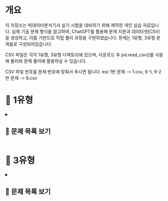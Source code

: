 # 개요
이 저장소는 빅데이터분석기사 실기 시험을 대비하기 위해 제작한 개인 실습 자료입니다.
실제 기출 문제 형식을 참고하여, ChatGPT를 활용해 문제 지문과 데이터셋(CSV)을 생성하고, 이를 기반으로 직접 풀이 과정을 구현하였습니다.
문제는 1유형, 3유형 문제들로 구성되어있습니다.

CSV 파일은 각각 1유형, 3유형 디렉토리에 있으며, 다운로드 후 pd.read_csv()를 사용해 불러와 문제 풀이에 활용하실 수 있습니다.

CSV 파일 번호를 문제 번호에 맞춰서 푸시면 됩니다. ex) 1번 문제 -> 1.csv, 6-1, 6-2번 문제 -> 6.csv


# 📝 1유형

<details>
<summary><h2>📌 문제 목록 보기</h2></summary>

<h3 style="font-weight:normal;">1.</h3>
<h3 style="font-weight:normal;">
각 연도별로 사망률이 가장 높은 질병명을 구하고, 해당 질병들의 사망자수 평균을 소수점 첫번째 자리에서 반올림하여 구하시오. (사망률 = 사망자수 / 환자수)
</h3>

<details>
<summary>코드</summary>

df['사망률'] = df['사망자수'] / df['환자수']<br>
target = df.groupby('연도')['사망률'].idxmax().values<br>
answer = round(df[df.index.isin(target)]['사망자수'].mean())<br>
answer
<br><br>

>779
</details>


<br><br><br><br>

<h3 style="font-weight:normal;">2.</h3>
<h3 style="font-weight:normal;">
도시 거주자 중 60세 이상 남성의 평균 의료비를 소수점 둘째자리까지 반올림하여 구하시오.
</h3>

<details>
<summary>코드</summary>
target = df[(df['거주지'] == '도시') & (df['성별'] == '남성') & (df['연령'] >= 60)]<br>
answer = target['의료비'].mean()<br>
answer

<br><br>
>560229.24
</details>


<br><br><br><br>

<h3 style="font-weight:normal;">3.</h3>
<h3 style="font-weight:normal;">
각 연도별로 매출 상위 2개 제품의 매출 합계를 구하시오.
</h3>

<details>
<summary>코드</summary>
target = df.sort_values(by=['연도', '매출'], ascending=[False, False]).groupby('연도').head(2)['매출'].sum()<br>
target

<br><br>
>44076
</details>


<br><br><br><br>

<h3 style="font-weight:normal;">4.</h3>
<h3 style="font-weight:normal;">
누적 재고량이 처음으로 5000을 초과한 월을 구하시오.
</h3>

<details>
<summary>코드</summary>
df['월'] = pd.to_datetime(df['월'])<br>
df['month'] = df['월'].dt.month<br>
target = df[df['누적재고'] > 5000]['month'].iloc[0]<br>
target
	
<br><br>
>9
</details>


<br><br><br><br>

<h3 style="font-weight:normal;">5.</h3>
<h3 style="font-weight:normal;">
부서별로 연도별 급여 인상률의 평균을 계산한 후, 인상률의 편차(표준편차)가 가장 작은 부서를 구하시오.  (즉, 가장 일관되게 인상률이 높은 부서를 찾는 문제)</h3>

<h4 style="font-weight:normal;">
- 인상률 = (이번 해 연봉 - 전년도 연봉) / 전년도 연봉
<br>
- 첫 해(2018년)는 인상률 계산에서 제외
</h4>

<details>
<summary>코드</summary>
<span style="color:gray;"># 전년도 연봉 추가 (부서별 shift)</span><br>
df['전년도연봉'] = df.groupby('부서')['연봉'].shift(1)<br><br>

<span style="color:gray;"># 인상률 계산</span><br>
df['인상률'] = (df['연봉'] - df['전년도연봉']) / df['전년도연봉']<br><br>

<span style="color:gray;"># 각 부서별 인상률의 표준편차 계산</span><br>
std_by_dept = df.groupby('부서')['인상률'].std()<br><br>

<span style="color:gray;"># 인상률의 표준편차가 가장 작은 부서</span><br>
answer = std_by_dept.idxmin()<br>
print("가장 일정한 인상률을 가진 부서:", answer)

<br><br>
>가장 일정한 인상률을 가진 부서: 인사부
</details>


<br><br><br><br>

<h3 style="font-weight:normal;">6-1.</h3>
<h3 style="font-weight:normal;">
도시 거주자 중 60세 이상 여성의 방문횟수 평균을 소수 둘째 자리까지 반올림하여 나타내시오.
</h3>

<details>
<summary>코드</summary>
answer = round(df[(df['거주지'] == '도시') & (df['연령'] >= 60) & (df['성별'] == '여성')]['방문횟수'].mean(), 2)<br>
answer
	
<br><br>
>2.38
</details>


<br><br><br><br>

<h3 style="font-weight:normal;">6-2.</h3>
<h3 style="font-weight:normal;">
각 연도별 질병 사망률을 계산하고, 그중 사망률이 가장 높은 질병 이름을 연도, 질병, 사망률 형태로 출력하시오.  (사망률 = 사망자 수 / 전체 환자 수)
</h3>

<details>
<summary>코드</summary>
<span style="color:gray;"># 연도-질병별 전체 환자수와 사망자 수 계산</span><br>
df_rate = df.groupby(['연도', '질병']).agg(<br>
&nbsp;&nbsp;사망자수=('사망여부', 'sum'),<br>
&nbsp;&nbsp;인원수=('사망여부', 'count')<br>
).reset_index()<br><br>

<span style="color:gray;"># 사망률 계산</span><br>
df_rate['사망률'] = df_rate['사망자수'] / df_rate['인원수']<br><br>

<span style="color:gray;"># 연도별 최고 사망률 질병 추출</span><br>
answer = df_rate.sort_values(['연도', '사망률'], ascending=[True, False]) \ <br>
&nbsp;&nbsp;.groupby('연도').head(1)[['연도', '질병', '사망률']].reset_index(drop=True)<br>
display(answer)

<br><br>
| 연도 |  질병   |  사망률   |
|:----:|:------:|:---------:|
| 2018 | 고혈압 | 0.142857  |
| 2019 | 심장병 | 0.142857  |
| 2020 |   암   | 0.111111  |
| 2021 | 심장병 | 0.133333  |
| 2022 |   암   | 0.111111  |
| 2023 |   암   | 0.166667  |
</details>


<br><br><br><br>

<h3 style="font-weight:normal;">7.</h3>
<h3 style="font-weight:normal;">
각 연도별로, 반품률이 가장 높은 상품명을 구하시오.  (반품률 = 반품된 건수 / 전체 리뷰 건수)
</h3>

<details>
<summary>코드</summary>
df_rate = df.groupby(['연도', '상품']).agg(반품된건수=('반품여부', 'sum'), 리뷰건수=('반품여부', 'size')).reset_index()<br>
df_rate['반품률'] = df_rate['반품된건수'] / df_rate['리뷰건수']<br>
answer = df_rate.sort_values(by=['연도', '반품률'], ascending=False).groupby('연도').head(1)[['연도', '상품']].reset_index(drop=True)<br>
answer
	
<br><br>
| 연도 |   상품   |
|:----:|:-------:|
| 2023 | 스마트폰 |
| 2022 | 스마트폰 |
| 2021 | 냉장고   |
| 2020 | 노트북   |
</details>


<br><br><br><br>

<h3 style="font-weight:normal;">8.</h3>
<h3 style="font-weight:normal;">
각 과목별로, 최근 4년간(2020~2023) 평균 성적이 가장 높은 학교 이름을 과목, 학교 형태로 출력하시오.
</h3>

<details>
<summary>코드</summary>
df_melt = pd.melt(df, id_vars=['학교', '연도'], value_vars=['국어', '영어', '수학', '과학'], var_name='과목', value_name='점수')<br>
df_melt = df_melt.groupby(['학교', '과목']).agg(과목평균=('점수', 'mean')).reset_index()<br>
answer = df_melt.sort_values(by=['과목', '과목평균'], ascending=False).groupby('과목').head(1)[['과목', '학교']].reset_index(drop=True)<br>
answer
	
<br><br>
|  과목  |  학교  |
|:------:|:------:|
|  영어  | 서울고 |
|  수학  | 부산고 |
|  국어  | 광주고 |
|  과학  | 광주고 |
</details>


<br><br><br><br>

<h3 style="font-weight:normal;">9.</h3>
<h3 style="font-weight:normal;">
각 연도별로 **가장 많이 소비된 에너지원(전기/가스/수도)**을 구하고, 그 에너지원별로 해당 연도에서 발생한 총 요금의 합계를 구하시오.
- 이 때, "사용량" 데이터 기준으로 가장 많이 소비된 에너지원 선정
- 선정된 에너지원에 대해 → 해당 연도 "요금" 총합 구함
- 연도별로 결과는 1개씩 출력 (예시: 연도 / 에너지원 / 총 요금)
</h3>

<details>
<summary>코드</summary>
melt = pd.melt(df, id_vars=['연도', '지역', '구분'], value_vars=['가스(m³)', '수도(m³)', '전기(kWh)'], var_name='에너지원', value_name='총')<br><br>

melt1 = melt[melt['구분'] == '사용량']<br>
melt2 = melt[melt['구분'] == '요금']<br><br>

merge = pd.merge(melt1, melt2, on=['연도', '지역', '에너지원'], suffixes=['사용량', '요금'])<br><br>

grouped = merge.groupby(['연도', '에너지원'])[['총사용량', '총요금']].sum().reset_index()<br>
target = grouped.groupby('연도')['총사용량'].idxmax()<br>
answer = grouped.loc[target, ['연도', '에너지원', '총요금']]<br>
answer

<br><br>
| 연도 |  에너지원  | 총요금 |
|:----:|:----------:|:------:|
| 2020 | 전기(kWh)  |  3800  |
| 2021 | 전기(kWh)  |  3500  |
| 2022 | 전기(kWh)  |  3850  |
| 2023 | 전기(kWh)  |  4000  |
</details>


<br><br><br><br>


<h3 style="font-weight:normal;">10.</h3>
<h3 style="font-weight:normal;">
각 고객ID별로 다음 규칙을 적용하여 월별 총 구매금액을 계산하고, 그 중 2023년 총 구매금액이 상위 10%에 해당하는 고객들과 고객 수를 출력하시오.
(이 때, 구매금액이 결측인 경우에는 같은 고객, 같은 카테고리의 연도별 평균 구매금액으로 채울 것 (단, 평균값도 결측이면 전체 카테고리 평균 구매금액으로 채움))
</h3>

<details>
<summary>코드</summary>
<span style="color:gray;"># 구매금액이 결측치인 행 대치</span><br>
df['구매금액'] = df['구매금액'].fillna(df.groupby(['연도', '고객ID', '카테고리'])['구매금액'].transform('mean'))<br><br>

<span style="color:gray;"># 평균 구매금액 값도 결측치인 행 대치</span><br>
df['구매금액'] = df['구매금액'].fillna(df['구매금액'].mean())<br><br>

<span style="color:gray;"># 월별 총 구매금액 먼저 구하기</span><br>
monthly_sum = df.groupby(['고객ID', '연도', '월'])['구매금액'].sum().reset_index()<br><br>

<span style="color:gray;"># 다시 연도별 총 구매금액 계산</span><br>
grouped = monthly_sum.groupby(['고객ID', '연도'])['구매금액'].sum().reset_index()<br><br>

target = grouped[grouped['연도'] == 2023]['구매금액'].quantile(0.9)<br>
answer = grouped[(grouped['연도'] == 2023) & (grouped['구매금액'] >= target)]['고객ID'].values.tolist()<br><br>

print("조건에 맞는 고객들:")<br>
for i in range(len(answer)):<br>
&nbsp;&nbsp;print(answer[i])<br><br>

print("\n조건에 맞는 고객 수:", len(answer))

<br><br>
>조건에 맞는 고객들:<br>
>CUST025<br>
>CUST028<br>
>CUST033<br>
>CUST061<br>
>CUST062<br>
>CUST065<br>
>CUST071<br>
>CUST077<br>
>CUST088<br>
>CUST095<br><br>
>
>조건에 맞는 고객 수: 10
</details>


<br><br><br><br>

<h3 style="font-weight:normal;">11-1.</h3>
<h3 style="font-weight:normal;">
연령대(20대, 30대, 40대, 50대, ...)를 구분하는 연령대 컬럼을 만들고, 각 연령대별로 콜레스테롤 평균을 계산하시오. 
(단, 콜레스테롤 결측치는 같은 지역 내 연령대 평균으로 채울 것. (평균값도 결측이면 전체 평균으로 채움))
최종 출력은 연령대, 평균 콜레스테롤 형태로 출력하시오.
</h3>

<details>
<summary>코드</summary>
df['연령대'] = (df['연령'] // 10 * 10).astype(str) + '대'<br><br>

<span style="color:gray;"># 지역, 연령대 기준으로 콜레스테롤 각 결측치 대치</span><br>
df['콜레스테롤'] = df['콜레스테롤'].fillna(df.groupby(['연령대', '지역'])['콜레스테롤'].transform('mean'))<br><br>

<span style="color:gray;"># 아직도 결측치인 값은 전체 평균으로 대치</span><br>
df['콜레스테롤'] = df['콜레스테롤'].fillna(df['콜레스테롤'].mean())<br><br>

answer = df.groupby('연령대')['콜레스테롤'].mean().reset_index()<br>
answer

<br><br>
| 연령대 |  콜레스테롤  |
|:------:|:------------:|
|  20대  | 196.598853   |
|  30대  | 200.362484   |
|  40대  | 196.960751   |
|  50대  | 196.091550   |
|  60대  | 197.436339   |
|  70대  | 202.869849   |
</details>


<br><br><br><br>

<h3 style="font-weight:normal;">11-2.</h3>
<h3 style="font-weight:normal;">
혈압, 혈당, 콜레스테롤 컬럼에 대해 **표준화(z-score standardization)**를 적용하여 새로운 컬럼을 추가하시오. (이 때, 혈당은 혈당 전체 평균으로 대치)
표준화된 컬럼명은 혈압_zscore, 혈당_zscore, 콜레스테롤_zscore로 하시오. 이후 전체 데이터에서 혈압_zscore > 1.5를 만족하는 데이터의 수를 출력하시오.
</h3>

<details>
<summary>코드</summary>
from scipy.stats import zscore<br><br>

df['혈당'] = df['혈당'].fillna(df['혈당'].mean())<br>
target_col = ['혈압', '혈당', '콜레스테롤']<br>
change_col_name = ['혈압_zscore', '혈당_zscore', '콜레스테롤_zscore']<br><br>

for new_col, col in zip(change_col_name, target_col):<br>
&nbsp;&nbsp;df[new_col] = zscore(df[col])<br><br>

answer = len(df[df['혈압_zscore'] > 1.5])<br>
answer

<br><br>
>68
</details>


<br><br><br><br>

<h3 style="font-weight:normal;">12-1.</h3>
<h3 style="font-weight:normal;">
각 카테고리별, 성별로 평균 주문금액을 계산하시오. (단, 주문금액 결측치는 같은 카테고리, 성별 그룹 평균으로 채운 후 계산하고, 평균값도 결측이면 전체 평균으로 채움)
최종 출력은 카테고리, 성별, 평균 주문금액 형태로 출력하시오.
</h3>

<details>
<summary>코드</summary>
df['주문금액'] = df['주문금액'].fillna(df.groupby(['카테고리', '성별'])['주문금액'].transform('mean'))<br>
df['주문금액'] = df['주문금액'].fillna(df['주문금액'].mean())<br><br>

answer = df.groupby(['카테고리', '성별'])['주문금액'].mean().reset_index()<br>
display(answer)

<br><br>
| 카테고리   | 성별 |   주문금액    |
|:----------:|:---:|:-------------:|
| Books      |  F  |  98127.343750 |
| Books      |  M  | 102518.404762 |
| Clothing   |  F  | 101762.051429 |
| Clothing   |  M  |  94524.674419 |
| Electronics|  F  | 104034.844156 |
| Electronics|  M  |  94069.086957 |
| Home       |  F  | 109268.200000 |
| Home       |  M  | 104047.201439 |
| Toys       |  F  | 105476.724138 |
| Toys       |  M  |  98706.119403 |
</details>


<br><br><br><br>

<h3 style="font-weight:normal;">12-2.</h3>
<h3 style="font-weight:normal;">
구매수량에 대해 최소-최대 정규화(min-max scaling) 를 적용하여 구매수량_scaled 컬럼을 추가하시오.
이후 구매수량_scaled >= 0.9 를 만족하는 데이터의 개수를 출력하시오.
</h3>

<details>
<summary>코드</summary>
from sklearn.preprocessing import MinMaxScaler<br><br>

minmax = MinMaxScaler()<br><br>

df['구매수량_scaled'] = minmax.fit_transform(df[['구매수량']])<br>
print(len(df[df['구매수량_scaled'] >= 0.9]))

<br><br>
>2
</details>


<br><br><br><br>

<h3 style="font-weight:normal;">13-1.</h3>
<h3 style="font-weight:normal;">
각 고객ID별로 불만제기 경험 여부(불만제기 여부가 한 번이라도 1인 경우 "Y", 그렇지 않으면 "N")를 나타내는 파생 컬럼을 생성하시오.
이후 2023년에 불만제기 경험이 "Y"인 고객 수를 출력하시오.
</h3>

<details>
<summary>코드</summary>
target = df[df['불만제기여부'] == 1].groupby("고객ID")['고객ID'].unique().index.tolist()<br>
df['불만제기경험여부'] = df['고객ID'].apply(lambda x: 'Y' if x in target else 'N')<br><br>

answer = df[(df['연도'] == 2023) & (df['불만제기경험여부'] == 'Y')]['고객ID'].nunique()<br>
answer

<br><br>
>71
</details>


<br><br><br><br>

<h3 style="font-weight:normal;">13-2.</h3>
<h3 style="font-weight:normal;">
연령대(10대, 20대, 30대, 40대, 50대, 60대 이상) 컬럼을 생성하고, 각 연령대별 주문수량 평균과 주문금액 평균을 구하시오.
최종 출력은 연령대, 평균 주문수량, 평균 주문금액 형태로 출력하시오.
</h3>

<details>
<summary>코드</summary>
df['연령대'] = df['나이'].apply(lambda x: str(60) + '대 이상' if x >= 60 else str(x // 10 * 10) + '대')<br>
answer = df.groupby('연령대')[['주문수량', '주문금액']].mean().reset_index()<br>
display(answer)
	
<br><br>
| 연령대     | 주문수량  |   주문금액    |
|:---------:|:--------:|:-------------:|
| 10대      | 1.985714 | 18390.685714  |
| 20대      | 2.022923 | 20046.002865  |
| 30대      | 2.086835 | 19513.540616  |
| 40대      | 2.126582 | 20165.712025  |
| 50대      | 1.953079 | 19724.384164  |
| 60대 이상 | 1.920981 | 20225.686649  |
</details>


<br><br><br><br>


<h3 style="font-weight:normal;">14-1.</h3>
<h3 style="font-weight:normal;">
업무만족도가 결측인 직원은 부서별 평균 업무만족도로 채운다. (단, 부서별 평균도 결측이면 전체 평균으로 채운다)
이후, 근속연수가 결측인 직원은 제거한다.
그 다음, 업무만족도의 사분위수 기준 Q1 이하인 직원 중 성과등급이 A인 직원 수를 구하시오.
</h3>

<details>
<summary>코드</summary>
df['업무만족도'] = df['업무만족도'].fillna(df.groupby('부서')['업무만족도'].transform('mean'))<br>
df['업무만족도'] = df['업무만족도'].fillna(df['업무만족도'].mean())<br>
df1 = df[df['근속연수'].notna()].copy()<br><br>

answer1 = len(df1[(df1['업무만족도'] <= df1['업무만족도'].quantile(0.25)) & (df1['성과등급'] == 'A')])<br>
print(answer1)

<br><br>
>72
</details>


<br><br><br><br>

<h3 style="font-weight:normal;">14-2.</h3>
<h3 style="font-weight:normal;">
근속연수가 10년 이상이고 교육참여횟수가 전체 평균 이상인 직원들을 필터링한 후, 해당 직원들의 부서별 평균 연봉을 구하시오.
이때 연봉 평균이 세 번째로 높은 부서의 평균 연봉을 정수로 출력하시오.
</h3>

<details>
<summary>코드</summary>
df2 = df[(df['근속연수'] >= 10.0) & (df['교육참여횟수'] >= df['교육참여횟수'].mean())].copy()<br>
answer2 = df2.groupby('부서')['연봉'].mean().sort_values(ascending=False).values[2]<br>
print(int(answer2))
	
<br><br>
>6476
</details>


<br><br><br><br>

<h3 style="font-weight:normal;">14-3.</h3>
<h3 style="font-weight:normal;">
각 부서별로 업무만족도 기준 상위 20% 직원들의 평균 근속연수를 계산하시오. (단, 업무만족도가 결측인 직원은 제외하며, 근속연수가 결측인 직원도 제외한다)
이후 가장 평균 근속연수가 높은 부서명을 출력하시오.
</h3>

<details>
<summary>코드</summary>
df3 = df.dropna(subset=['업무만족도', '근속연수']).copy()<br>
target3 = df3.groupby('부서')['업무만족도'].transform(lambda x: x.quantile(0.8))<br>
df3_filtered = df3[df3['업무만족도'] >= target3]<br><br>

answer3 = df3_filtered.groupby('부서')['근속연수'].mean().sort_values(ascending=False).index[0]<br>
print(answer3)

<br><br>
>Finance
</details>


<br><br><br><br>

<h3 style="font-weight:normal;">15-1.</h3>
<h3 style="font-weight:normal;">
각 제품군별로 연도와 분기 기준 평균 반품률(반품수량 / 판매수량)을 구하시오.
최종 출력은 제품군, 연도, 분기, 평균 반품률 칼럼으로 구성된 테이블로 출력하시오.
</h3>

<details>
<summary>코드</summary>
df_grouped = df.groupby(['제품군', '연도', '분기'])[['판매수량', '반품수량']].sum().reset_index()<br>
df_grouped['평균반품률'] = df_grouped['반품수량'] / df_grouped['판매수량']<br><br>

answer1 = df_grouped[['제품군', '연도', '분기', '평균반품률']]<br>
display(answer1)

<br><br>
| 제품군 | 연도 | 분기 | 평균반품률 |
|:-----:|:----:|:---:|:---------:|
| 가전  | 2022 | Q1  | 0.018182  |
| 가전  | 2022 | Q2  | 0.023077  |
| 가전  | 2023 | Q2  | 0.020000  |
| 가전  | 2023 | Q4  | 0.026316  |
| 식품  | 2022 | Q3  | 0.020000  |
| 식품  | 2023 | Q3  | 0.019048  |
| 전자  | 2022 | Q1  | 0.020833  |
| 전자  | 2022 | Q4  | 0.005556  |
| 전자  | 2023 | Q1  | 0.027273  |
| 전자  | 2023 | Q2  | 0.011765  |
</details>


<br><br><br><br>

<h3 style="font-weight:normal;">15-2.</h3>
<h3 style="font-weight:normal;">
각 연도별로 지역과 제품군을 기준으로 매출액 총합을 계산하고, 가장 매출이 높은 지역-제품군 조합을 연도별로 1개씩 출력하시오.
최종 출력은 연도, 지역, 제품군, 총 매출액 칼럼으로 구성된 테이블로 출력하시오.
</h3>

<details>
<summary>코드</summary>
df_grouped = df.groupby(['연도', '지역', '제품군'])['매출액'].sum().reset_index()<br>
target3 = df_grouped.groupby('연도')['매출액'].transform(lambda x: x.max())<br>
answer3 = df_grouped.loc[df_grouped['매출액'] == target3, ['연도', '지역', '제품군', '매출액']]<br>
answer3
	
<br><br>
| 연도 | 지역 | 제품군 |   매출액   |
|:----:|:----:|:------:|:----------:|
| 2022 | 서울 | 전자   | 23500000  |
| 2023 | 서울 | 가전   | 17300000  |
</details>


<br><br><br><br>

<h3 style="font-weight:normal;">16.</h3>
<h3 style="font-weight:normal;">
다음은 2020~2023년까지의 학교별 과목별 평균 성적 데이터이다.
각 과목별로 4년간 평균 성적이 가장 높은 학교명을 구하고, 최종 출력은 과목, 학교 칼럼으로 구성된 테이블로 출력하시오.
</h3>

<details>
<summary>코드</summary>
melt = pd.melt(df, id_vars='학교', value_vars=['국어', '수학', '영어', '과학'], var_name='과목', value_name='점수')<br>
grouped = melt.groupby(['학교', '과목'])['점수'].mean().reset_index()<br>
target = grouped.groupby('과목')['점수'].idxmax()<br>
answer = grouped.loc[grouped.index.isin(target), ['과목', '학교']]<br>
answer
	
<br><br>
| 과목 |              학교              |
|:----:|:-----------------------------:|
| 영어 | Dawson, Ruiz and Aguirre      |
| 과학 | Morris, Ross and Santana      |
| 수학 | Parrish-Powell                |
| 국어 | Pierce-Roman                  |
</details>


<br><br><br><br>

<h3 style="font-weight:normal;">17-1.</h3>
<h3 style="font-weight:normal;">
구매금액이 결측인 경우, 같은 성별·카테고리 그룹의 평균 구매금액으로 채우고, 해당 그룹 평균도 결측이면 전체 평균 구매금액으로 대체하시오.
그 후, 연령대(10대, 20대, ..., 60대 이상) 를 나누고, 연령대별 평균 구매금액과 평균 리뷰점수를 계산하시오.
최종 출력은 연령대, 평균 구매금액, 평균 리뷰점수 칼럼으로 구성된 테이블로 출력하시오.
</h3>

<details>
<summary>코드</summary>
df['구매금액'] = df['구매금액'].fillna(df.groupby(['성별', '카테고리'])['구매금액'].transform('mean'))<br>
df['구매금액'] = df['구매금액'].fillna(df['구매금액'].mean())<br><br>

df['연령대'] = df['연령'].apply(lambda x: str(60) + '대 이상' if (x // 10 * 10) >= 60 else str(x // 10 * 10) + '대')<br>
answer1 = df.groupby('연령대')[['구매금액', '리뷰점수']].agg({'구매금액': 'mean', '리뷰점수': 'mean'}) \
.rename(columns={'구매금액': '평균구매금액', '리뷰점수': '평균리뷰점수'}).reset_index()<br>
answer1

<br><br>
| 연령대   |   평균구매금액    | 평균리뷰점수 |
|:-------:|:----------------:|:------------:|
| 10대    | 228403.518437    | 3.054167     |
| 20대    | 245874.691944    | 2.957692     |
| 30대    | 282802.035068    | 3.110390     |
| 40대    | 220573.732107    | 2.876923     |
| 50대    | 224191.891860    | 2.926263     |
| 60대 이상 | 231402.739518    | 2.947778     |
</details>


<br><br><br><br>

<h3 style="font-weight:normal;">17-2.</h3>
<h3 style="font-weight:normal;">
2023년에 한 번이라도 불만제기를 한 고객ID는 ‘불만경험 있음’, 그렇지 않은 경우 ‘불만경험 없음’ 으로 분류하는 파생 컬럼을 만들고,
2023년 불만경험 있음 고객 중 평균 구매수량이 가장 높은 지역을 출력하시오.
</h3>

<details>
<summary>코드</summary>
df2 = df[df['연도'] == 2023].copy()<br>
target2 = df2[df2['불만제기'] != 0]['고객ID'].unique()<br>
df['불만경험여부'] = df['고객ID'].apply(lambda x: True if x in target2 else False)<br><br>

answer2 = df[df['불만경험여부'] == True].groupby('지역')['구매수량'].mean().idxmax()<br>
answer2

<br><br>
>'인천'
</details>


<br><br><br><br>

<h3 style="font-weight:normal;">18-1.</h3>
<h3 style="font-weight:normal;">
구매금액이 결측인 경우 성별-상품군 그룹 평균으로 대체, 남은 결측치는 전체 평균으로 대체하시오.
이후 연령대를 10대 단위로 구분 (20대, 30대, ..., 60대 이상) 하여, 연령대별 평균 구매금액과 평균 리뷰점수를 구하시오.
최종 출력은 연령대, 평균 구매금액, 평균 리뷰점수 칼럼으로 구성된 테이블로 출력하시오.
</h3>

<details>
<summary>코드</summary>
df['구매금액'] = df['구매금액'].fillna(df.groupby(['성별', '상품군'])['구매금액'].transform('mean'))<br>
df['구매금액'] = df['구매금액'].fillna(df['구매금액'].mean())<br><br>

df['연령대'] = df['연령'].apply(lambda x: str(x // 10 * 10) + '대 이상' if x >= 60 else str(x // 10 * 10) + '대')<br>
answer1 = df.groupby('연령대')[['구매금액', '리뷰점수']].mean().rename(columns={'구매금액': '평균구매금액', '리뷰점수': '평균리뷰점수'}).reset_index()<br>
display(answer1)

<br><br>
| 연령대   |   평균구매금액    | 평균리뷰점수 |
|:-------:|:----------------:|:------------:|
| 20대    | 57024.448168     | 3.146341     |
| 30대    | 59161.923237     | 3.230088     |
| 40대    | 53897.458934     | 3.152542     |
| 50대    | 53794.968391     | 3.186992     |
| 60대 이상 | 50942.592508     | 3.133333     |
</details>


<br><br><br><br>

<h3 style="font-weight:normal;">18-2.</h3>
<h3 style="font-weight:normal;">
각 고객ID별로 한 번이라도 반품한 이력이 있으면 'Y', 없으면 'N' 으로 새로운 파생변수를 생성하시오.
그 후, 2023년 가입자 중 'Y'로 분류된 고객의 수를 출력하시오.
</h3>

<details>
<summary>코드</summary>
df['가입년도'] = df['가입일'].str.extract(r'(\d\d\d\d)-')<br>
target = df[df['반품여부'] == 1]['고객ID'].unique().tolist()<br>
df['반품이력'] = df['고객ID'].apply(lambda x: 'Y' if x in target else 'N')<br><br>

answer2 = df[(df['가입년도'] == '2023') & (df['반품이력'] == 'Y')]['고객ID'].nunique()<br>
print(answer2)

<br><br>
>32
</details>


<br><br><br><br>

<h3 style="font-weight:normal;">18-3.</h3>
<h3 style="font-weight:normal;">
상품군별로 리뷰점수가 4점 이상인 데이터만 필터링한 후, 리뷰점수 평균이 가장 높은 상품군 이름을 출력하시오.
</h3>

<details>
<summary>코드</summary>
df['리뷰점수'] = df['리뷰점수'].fillna(df['리뷰점수'].mode()[0])<br>
target = df[df['리뷰점수'] >= 4.0][['상품군', '리뷰점수']]<br>
answer3 = target.groupby('상품군')['리뷰점수'].mean().idxmax()<br>
answer3
	
<br><br>
>'도서'
</details>


<br><br><br><br>

<h3 style="font-weight:normal;">19-1.</h3>
<h3 style="font-weight:normal;">
배송만족도가 결측인 경우에는 동일 결제방식 그룹의 배송만족도 평균으로 채우고, 여전히 결측인 경우 전체 평균으로 채운 후,
다음과 같은 기준으로 배송만족도를 기준으로 상·중·하 등급을 부여하시오.	
	4 이상: 상
	3 이상 4 미만: 중
	3 미만: 하

이후, 등급별로 전체 평균 구매금액을 구하고 두 칼럼으로 구성된 테이블로 출력하시오.
</h3>

<details>
<summary>코드</summary>
df['배송만족도'] = df['배송만족도'].fillna(df.groupby('결제방식')['배송만족도'].transform('mean'))<br>
df['배송만족도'] = df['배송만족도'].fillna(df['배송만족도'].mean())<br>
df['등급'] = df['배송만족도'].apply(lambda x: '상' if x >= 4.0 else ('중' if x >= 3.0 else '하'))<br><br>

answer1 = df.groupby('등급')['구매금액'].mean().reset_index().rename(columns={'구매금액': '평균구매금액'})<br>
answer1

<br><br>
| 등급 |   평균구매금액   |
|:---:|:---------------:|
| 상  | 154022.003984   |
| 중  | 152182.707692   |
| 하  | 154345.755020   |
</details>


<br><br><br><br>

<h3 style="font-weight:normal;">19-2.</h3>
<h3 style="font-weight:normal;">
각 고객ID별로 리뷰를 한 상품 비율을 계산하시오. (리뷰작성=1 이면 리뷰한 것으로 간주)
이후 리뷰 비율이 70% 이상인 고객ID의 수를 출력하시오.
</h3>

<details>
<summary>코드</summary>
<span style="color:gray;"># 방법 1: </span><br>
cdf = pd.crosstab(df['고객ID'], df['리뷰작성'], dropna=False).fillna(0)<br>
cdf['리뷰비율'] = cdf[1] / (cdf[0] + cdf[1])<br>
answer1 = len(cdf[cdf['리뷰비율'] >= 0.7])<br>
print("고객 수:", answer1)<br><br>

<span style="color:gray;"># 방법 2: </span><br>
review_stats = df.groupby('고객ID')['리뷰작성'].agg(['sum', 'count']).reset_index()<br>
review_stats['리뷰비율'] = review_stats['sum'] / review_stats['count']<br>
answer2 = len(review_stats[review_stats['리뷰비율'] >= 0.7])<br>
print("고객 수:", answer2)<br><br>

<span style="color:gray;"># 방법 3: </span><br>
pivot = df.pivot_table(index='고객ID', values='리뷰작성', aggfunc=['sum', 'count']).reset_index()<br>
pivot.columns = ['고객ID', 'sum', 'count']<br>
pivot['리뷰비율'] = pivot['sum'] / pivot['count']<br>
answer3 = len(pivot[pivot['리뷰비율'] >= 0.7])<br>
print("고객 수:", answer3)

<br><br>
>고객 수: 47
</details>

<br><br><br><br>

<h3 style="font-weight:normal;">19-3.</h3>
<h3 style="font-weight:normal;">
2023년 데이터만 사용하여, 각 결제방식별로 반품율(반품여부가 1인 비율) 을 구하고, 반품율이 가장 높은 결제방식명을 출력하시오.
</h3>

<details>
<summary>코드</summary>
df['구매일'] = pd.to_datetime(df['구매일'])<br>
df['구매년도'] = df['구매일'].dt.year<br><br>

df_filtered = df[df['구매년도'] == 2023]<br>
grouped = df_filtered.groupby('결제방식')['반품여부'].agg(['sum', 'count'])<br>
grouped['반품비율'] = grouped['sum'] / grouped['count']<br>
answer3 = grouped.sort_values(by='반품비율', ascending=False).index[0]<br>
answer3

<br><br>
>'포인트'
</details>

</details>









# 📝 3유형

<details>
<summary><h2>📌 문제 목록 보기</h2></summary>


<h3 style="font-weight:normal;">1-1.</h3>  
<h3 style="font-weight:normal;">  
연령대별로 질병유무와의 독립성 여부를 검정하시오.  
<br>  
검정 방법을 선택하여 적절한 검정을 수행하고, 검정 결과를 해석하시오. (유의수준은 0.05로 가정한다)  
</h3>  

<details>  
<summary>코드</summary>  
from scipy.stats import chi2_contingency<br><br>
cdf = pd.crosstab(df['연령대'], df['질병유무'])<br>
chi2_stats, p, _, _ = chi2_contingency(cdf)<br>
print("검정통계량:", chi2_stats)<br>
print("p_values:", p)<br><br>
if p < 0.05:<br>
    &nbsp;&nbsp;&nbsp;&nbsp;print("귀무가설 기각")<br>
else:<br>
    &nbsp;&nbsp;&nbsp;&nbsp;print("귀무가설 채택")

<br><br>

> 검정통계량: 24.71328589749828<br>
> p_values: 1.7725414243948196e-05<br>
> 귀무가설 기각
</details>  


<br><br><br><br>


<h3 style="font-weight:normal;">1-2.</h3>  
<h3 style="font-weight:normal;">  
연령대, 성별, 교육수준을 독립변수로 설정하고 다중회귀모형을 구축하고,  
<br>  
유의미한 영향을 주는 변수의 개수와 R-squared 값을 구하시오.  
</h3>  

<details>  
<summary>코드</summary>  
from statsmodels.formula.api import ols<br><br>
model = ols("질병유무 ~ C(연령대) + C(성별) + C(교육수준)", data=df).fit()<br><br>
pvalues = model.pvalues[1:]<br><br>
print(f"유의미한 영향을 주는 변수의 개수: {len(pvalues[pvalues < 0.05])}개")<br>
print("R-squared:", model.rsquared)

<br><br>
> 유의미한 영향을 주는 변수의 개수: 2개<br>
> R-squared: 0.09380851372083054
</details>  


<br><br><br><br>


<h3 style="font-weight:normal;">2-1.</h3>  
<h3 style="font-weight:normal;">  
직업군에 따라 만성질환유무와의 독립성 여부를 검정하고,  
<br>  
적절한 검정을 수행하고, 검정 결과를 해석하시오. (유의수준은 0.05로 가정한다)  
</h3>  

<details>  
<summary>코드</summary>  
from scipy.stats import chi2_contingency<br><br>
cdf = pd.crosstab(df['직업군'], df['만성질환유무'])<br>
chi2_stats, p, ddof, expected = chi2_contingency(cdf)<br><br>
if p < 0.05:<br>
    &nbsp;&nbsp;&nbsp;&nbsp;print("직업군에 따른 만성질환유무는 서로 연관되어있음")<br>
else:<br>
    &nbsp;&nbsp;&nbsp;&nbsp;print("직업군에 따라 만성질환유무는 서로 관계가 없음")

<br><br>
> 직업군에 따른 만성질환유무는 서로 연관되어있음
</details>  


<br><br><br><br>


<h3 style="font-weight:normal;">2-2.</h3>  
<h3 style="font-weight:normal;">  
수면시간을 종속변수로 설정하고 직업군, 결혼여부, 운동빈도, 스트레스수준을 독립변수로 설정한 다중회귀모형을 구축하시오.  
<br>  
그리고 유의미한 영향을 주는 변수의 개수를 구하고, R-squared 값을 구하시오.  
</h3>  

<details>  
<summary>코드</summary>  
from statsmodels.formula.api import ols<br><br>
model = ols("수면시간 ~ C(직업군) + C(결혼여부) + C(운동빈도) + 스트레스수준", data=df).fit()<br><br>
pvalues = model.pvalues[1:]<br><br>
print(f"모델에 유의미한 영향을 주는 변수의 개수: {len(list(pvalues[pvalues < 0.05]))}개\n")<br>
print("R-squared:", model.rsquared)

<br><br>
> 모델에 유의미한 영향을 주는 변수의 개수: 0개<br>
> R-squared: 0.01919543404363533
</details>  


<br><br><br><br>


<h3 style="font-weight:normal;">2-3.</h3>  
<h3 style="font-weight:normal;">  
만성질환유무를 예측하는 로지스틱 회귀모형을 구축하시오. (직업군, 결혼여부, 운동빈도, 수면시간, 스트레스수준을 독립변수로 설정하시오.)  
<br>  
그리고 모형의 전반적 유의성 검정을 위해 LR 검정(Likelihood Ratio Test) 결과를 제시하고, 통계적 유의성을 평가하시오.  
</h3>  

<details>  
<summary>코드</summary>  
from statsmodels.formula.api import logit<br><br>
model = logit("만성질환유무 ~ C(직업군) + C(결혼여부) + C(운동빈도) + 스트레스수준", data=df).fit()<br><br>
print("LR Test Statistics:", -2 * (model.llnull - model.llf))<br>
print("LR Test p-value:", model.llr_pvalue)

<br><br>
> LR Test Statistics: 44.45408393664076<br>
> LR Test p-value: 4.669023162177591e-07
</details>  


<br><br><br><br>


<h3 style="font-weight:normal;">3-1.</h3>  
<h3 style="font-weight:normal;">  
스마트폰사용시간에 영향을 미치는 요인을 분석하는 회귀모형을 구축하시오. (독립변수: 지역, 평일_인터넷사용시간, 주말_인터넷사용시간)  
<br>  
그리고 다음 값을 출력하시오:  
</h3>  

<h4 style="font-weight:normal;">- 회귀계수(β) 값 전체</h4>  
<h4 style="font-weight:normal;">- p-value 값 전체</h4>  
<h4 style="font-weight:normal;">- 유의미한 변수의 개수</h4>  

<details>  
<summary>코드</summary>  
from statsmodels.formula.api import ols<br><br>
model = ols("스마트폰사용시간 ~ C(지역) + 평일_인터넷사용시간 + 주말_인터넷사용시간", data=df).fit()<br><br>
coef = model.params[1:]<br>
pvalues = model.pvalues[1:]<br><br>
print("회귀계수 값:")<br>
print(coef)<br>
print("\n")<br>
print("p-values:")<br>
print(pvalues)<br>
print("\n")<br>
print("유의미한 변수의 개수:")<br>
print(len(pvalues[pvalues < 0.05]))

<br><br>

>회귀계수 값: <br>
>C(지역)[T.광주]   -0.002578 <br>
>C(지역)[T.대구]   -0.203613 <br>
>C(지역)[T.부산]   -0.085643 <br>
>C(지역)[T.서울]   -0.083842 <br>
>평일_인터넷사용시간    -0.026694 <br>
>주말_인터넷사용시간     0.042047 <br><br>

>p-values: <br>
>C(지역)[T.광주]    0.989130 <br>
>C(지역)[T.대구]    0.273061 <br>
>C(지역)[T.부산]    0.646854 <br>
>C(지역)[T.서울]    0.668706 <br>
>평일_인터넷사용시간     0.651553 <br>
>주말_인터넷사용시간     0.331137 <br><br>

>유의미한 변수의 개수: 0 <br>
</details>  


<br><br><br><br>


<h3 style="font-weight:normal;">3-2.</h3>  
<h3 style="font-weight:normal;">  
소셜미디어이용 여부를 예측하는 로지스틱 회귀모형을 구축하시오. (독립변수: 지역, 평일_인터넷사용시간, 주말_인터넷사용시간, 스마트폰사용시간)  
<br>  
그리고 다음 값을 출력하시오:  
</h3>  

<h4 style="font-weight:normal;">- 회귀계수(β) 값 전체</h4>  
<h4 style="font-weight:normal;">- p-value 값 전체</h4>  
<h4 style="font-weight:normal;">- 유의미한 변수의 개수</h4>  
<h4 style="font-weight:normal;">- 각 변수의 오즈비(odds ratio) 값 전체 (exp(β)로 계산)</h4>  

<details>  
<summary>코드</summary>  
from statsmodels.formula.api import logit<br>
import numpy as np<br><br>
model = logit("소셜미디어이용 ~ C(지역) + 평일_인터넷사용시간 + 주말_인터넷사용시간 + 스마트폰사용시간", data=df).fit()<br><br>
coef = model.params[1:]<br>
pvalues = model.pvalues[1:]<br><br>
print("회귀계수 값:")<br>
print(coef)<br>
print("\n")<br>
print("p-values:")<br>
print(pvalues)<br>
print("\n")<br>
print("유의미한 변수의 개수:")<br>
print(len(pvalues[pvalues < 0.05]))<br>
print("\n")<br>
print("오즈비:")<br>
print(np.exp(model.params[1:]))

<br><br>
>회귀계수 값: <br>
>C(지역)[T.광주]   -0.159362 <br>
>C(지역)[T.대구]    0.082727 <br>
>C(지역)[T.부산]    0.239479 <br>
>C(지역)[T.서울]   -0.716144 <br>
>평일_인터넷사용시간     0.042339 <br>
>주말_인터넷사용시간     0.333166 <br>
>스마트폰사용시간       0.486477 <br><br>



>p-values: <br>
>C(지역)[T.광주]    0.671304 <br>
>C(지역)[T.대구]    0.820795 <br>
>C(지역)[T.부산]    0.509214 <br>
>C(지역)[T.서울]    0.089156 <br>
>평일_인터넷사용시간     0.723037 <br>
>주말_인터넷사용시간     0.000183 <br>
>스마트폰사용시간       0.000006 <br><br>



>유의미한 변수의 개수: 2 <br><br>


>오즈비: <br>
>C(지역)[T.광주]    0.852688 <br>
>C(지역)[T.대구]    1.086245 <br>
>C(지역)[T.부산]    1.270587 <br>
>C(지역)[T.서울]    0.488633 <br>
>평일_인터넷사용시간     1.043248 <br>
>주말_인터넷사용시간     1.395379 <br>
>스마트폰사용시간       1.626576 

</details>  

<br><br><br><br>



<h3 style="font-weight:normal;">4-1.</h3>  
<h3 style="font-weight:normal;">  
성별에 따른 평균 체중에 유의미한 차이가 있는지 검정하시오.  
<br>  
적절한 검정을 선택하여 수행하고, 검정 통계량과 p-value를 출력하시오.  
</h3>  

<details>  
<summary>코드</summary>  

from scipy.stats import shapiro, levene, ttest_ind, mannwhitneyu<br><br>
male = df[df['성별'] == '남']['체중'].reset_index(drop=True)<br>
female = df[df['성별'] == '여']['체중'].reset_index(drop=True)<br><br>
male_stat, male_p = shapiro(male)<br>
female_stat, female_p = shapiro(female)<br><br>
if (male_p >= 0.05) & (female_p >= 0.05):<br>
    &nbsp;&nbsp;&nbsp;&nbsp;print("두 집단이 정규성을 만족함")<br><br>
    &nbsp;&nbsp;&nbsp;&nbsp;l_stat, l_p = levene(male, female)<br><br>
    &nbsp;&nbsp;&nbsp;&nbsp;if l_p >= 0.05:<br>
        &nbsp;&nbsp;&nbsp;&nbsp;&nbsp;&nbsp;&nbsp;&nbsp;print("두 집단의 등분산성이 만족되므로 독립 t-검정을 시행함")<br>
        &nbsp;&nbsp;&nbsp;&nbsp;&nbsp;&nbsp;&nbsp;&nbsp;t_stat, t_p = ttest_ind(male, female)<br>
        &nbsp;&nbsp;&nbsp;&nbsp;&nbsp;&nbsp;&nbsp;&nbsp;print("검정통계량:", t_stat)<br>
        &nbsp;&nbsp;&nbsp;&nbsp;&nbsp;&nbsp;&nbsp;&nbsp;print("pvalues:", t_p)<br>
    &nbsp;&nbsp;&nbsp;&nbsp;else:<br>
        &nbsp;&nbsp;&nbsp;&nbsp;&nbsp;&nbsp;&nbsp;&nbsp;print("두 집단이 등분산성을 만족하지 않으므로 Welch's t-검정일 시행함")<br>
        &nbsp;&nbsp;&nbsp;&nbsp;&nbsp;&nbsp;&nbsp;&nbsp;t_stat, t_p = ttest_ind(male, female, equal_var=False)<br>
        &nbsp;&nbsp;&nbsp;&nbsp;&nbsp;&nbsp;&nbsp;&nbsp;print("검정통계량:", t_stat)<br>
        &nbsp;&nbsp;&nbsp;&nbsp;&nbsp;&nbsp;&nbsp;&nbsp;print("pvalues:", t_p)<br>
else:<br>
    &nbsp;&nbsp;&nbsp;&nbsp;print("두 집단 중 정규성을 만족하지 않은 집단이 있으므로 비모수 검정을 시행함")<br>
    &nbsp;&nbsp;&nbsp;&nbsp;u_stat, u_p = mannwhitneyu(male, female)<br>
    &nbsp;&nbsp;&nbsp;&nbsp;print("검정통계량:", u_stat)<br>
    &nbsp;&nbsp;&nbsp;&nbsp;print("pvalues:", u_p)

<br><br>

> 두 집단이 정규성을 만족함<br>
> 두 집단의 등분산성이 만족되므로 독립 t-검정을 시행함<br>
> 검정통계량: 1.208913892570682<br>
> pvalues: 0.227654240467682
</details>  


<br><br><br><br>


<h3 style="font-weight:normal;">4-2.</h3>  
<h3 style="font-weight:normal;">  
흡연여부와 운동여부가 독립적인지 검정하시오.  
<br>  
적절한 검정을 선택하여 수행하고, 검정 통계량과 p-value를 출력하시오.  
</h3>  

<details>  
<summary>코드</summary>  
from scipy.stats import chi2_contingency<br><br>
cdf = pd.crosstab(df['흡연여부'], df['운동여부'])<br>
chi2_stats, chi2_p, ddof, expected = chi2_contingency(cdf)<br>
print("Statistics:", chi2_stats)<br>
print("p-values:", chi2_p)

<br><br>
>Statistics: 3.052418082722308<br>
>p-values: 0.08061703166032919
</details>  


<br><br><br><br>


<h3 style="font-weight:normal;">5-1.</h3>  
<h3 style="font-weight:normal;">  
학력수준에 따라 직무만족도의 평균에 차이가 있는지 검정하시오.  
<br>  
적절한 검정을 선택하여 수행하고, 검정 통계량과 p-value를 출력하시오.  
</h3>  

<details>  
<summary>코드</summary>  
from scipy.stats import shapiro, levene, f_oneway<br><br>
for group in df['학력수준'].unique():<br>
    stat, p = shapiro(df[df['학력수준'] == group]['직무만족도'])<br>
    print(f"[{group}] 정규성검정 p-value: {p}")<br><br>
from scipy.stats import levene<br><br>
groups = [df[df['학력수준'] == g]['직무만족도'] for g in df['학력수준'].unique()]<br>
stat, p = levene(*groups)<br>
print("등분산성 검정 p-value:", p)<br><br>
stat, p = f_oneway(*groups)<br>
print("ANOVA stats:", stat)<br>
print("ANOVA p-value:", p)

<br><br>
>[고졸] 정규성검정 p-value: 0.28955228892252133<br>
>[대학원졸] 정규성검정 p-value: 0.6482530202159127<br>
>[대졸] 정규성검정 p-value: 0.10586676249673443<br>
>등분산성 검정 p-value: 0.35191382138446<br>
>ANOVA stats: 0.17646311829870298<br>
>ANOVA p-value: 0.8383048677370049
</details>  


<br><br><br><br>


<h3 style="font-weight:normal;">5-2.</h3>  
<h3 style="font-weight:normal;">  
재택근무 여부와 이직 경험 여부가 독립적인지 검정하시오.  
<br>  
적절한 검정을 선택하여 수행하고, 검정 통계량과 p-value를 출력하시오.  
</h3>  

<details>  
<summary>코드</summary>  
from scipy.stats import chi2_contingency<br><br>
cdf = pd.crosstab(df['재택근무여부'], df['이직경험여부'])<br>
chi2_stats, p, ddof, expected = chi2_contingency(cdf)<br><br>
print("chi2_stats:", chi2_stats)<br>
print("p-value:", p)

<br><br>
>chi2_stats: 0.0<br>
>p-value: 1.0<br>
</details>  


<br><br><br><br>


<h3 style="font-weight:normal;">5-3.</h3>  
<h3 style="font-weight:normal;">  
주당근무시간이 정규성을 만족하는지 검정하시오.  
<br>  
적절한 검정을 선택하여 수행하고, 검정 통계량과 p-value를 출력하시오.  
</h3>  

<details>  
<summary>코드</summary>  
from scipy.stats import shapiro<br><br>
stat, p = shapiro(df['주당근무시간'])<br>
print("statictis:", stat)<br>
print("p-value:", p)<br><br>
if p < 0.05:<br>
    print("정규성 불만족")<br>
else:<br>
    print("정규성 만족")

<br><br>
>statictis: 0.9935192674208136<br>
>p-value: 0.13854889195838865
>정규성 만족
</details>  


<br><br><br><br>


<h3 style="font-weight:normal;">6-1.</h3>  
<h3 style="font-weight:normal;">  
업무성과 점수를 종속변수로 설정하고, 독립변수로 부서, 직급, 근속연수, 주당근무시간을 사용하여 다중회귀모형을 구축하시오.  
<br>  
그리고 다음 값들을 출력하시오:  
</h3>  

<h4 style="font-weight:normal;">- 회귀계수(β) 값 전체 출력</h4>  
<h4 style="font-weight:normal;">- p-value 값 전체 출력</h4>  
<h4 style="font-weight:normal;">- 유의미한 변수의 개수 출력 (유의 수준은 0.05로 설정)</h4>  

<details>  
<summary>코드</summary>  
from statsmodels.formula.api import ols<br><br>
model = ols("업무성과점수 ~ C(부서) + C(직급) + 근속연수 + 주당근무시간", data=df).fit()<br><br>
print("회귀계수 값:")<br>
print(model.params[1:])<br>
print("\n")<br>
print("p-value 값:")<br>
print(model.pvalues[1:])<br>
print("\n")<br>
pvalues = model.pvalues[1:]<br>
significant_pvalue = len(pvalues[pvalues < 0.05])<br>
print("유의미한 변수 개수:", significant_pvalue)

<br><br>
>회귀계수 값:<br>
>C(부서)[T.영업]    3.860968<br>
>C(부서)[T.인사]   -0.487387<br>
>C(부서)[T.재무]    0.215100<br>
>C(직급)[T.대리]   -4.393583<br>
>C(직급)[T.부장]    3.177155<br>
>C(직급)[T.사원]   -3.560375<br>
>C(직급)[T.차장]    1.359326<br>
>근속연수           1.402535<br>
>주당근무시간         0.824601<br><br>


>p-value 값:<br>
>C(부서)[T.영업]    1.453251e-07<br>
>C(부서)[T.인사]    5.003544e-01<br>
>C(부서)[T.재무]    7.583646e-01<br>
>C(직급)[T.대리]    2.328691e-08<br>
>C(직급)[T.부장]    1.061265e-04<br>
>C(직급)[T.사원]    1.146126e-05<br>
>C(직급)[T.차장]    8.517250e-02<br>
>근속연수           8.578075e-44<br>
>주당근무시간         1.005734e-45<br><br>


>유의미한 변수 개수: 6
</details>  


<br><br><br><br>


<h3 style="font-weight:normal;">6-2.</h3>  
<h3 style="font-weight:normal;">  
위에서 구축한 OLS 회귀모형의 잔차(residuals)가 정규성을 만족하는지 검정하시오.  
<br>  
적절한 검정을 선택하여 수행하고, 검정 통계량과 p-value를 출력하시오.  
</h3>  

<details>  
<summary>코드</summary>  
from scipy.stats import shapiro<br><br>
residuals = model.resid<br>
stat, p = shapiro(residuals)<br><br>
if p < 0.05:<br>
    print("정규분포 불만족")<br>
else:<br>
    print("정규분포 만족")<br><br>
print("statistics:", stat)<br>
print("p-value:", p)

<br><br>
>정규분포 만족<br>
>statistics: 0.9974856994141608<br>
>p-value: 0.809330150039685
</details>  

<br><br><br><br>



<h3 style="font-weight:normal;">7.</h3>  
<h3 style="font-weight:normal;">  
두 식이요법 그룹 간 공복 혈당의 평균 차이가 통계적으로 유의한지를 판단하기 위한 적절한 검정을 수행하고,  
<br>  
그때의 검정통계량 값을 구하여라.  
<br>  
(단, 양측 검정을 수행하고, 신뢰수준은 95%로 하며, 소수 셋째 자리까지 반올림할 것)  
</h3>  

<details>  
<summary>코드</summary>  
from scipy.stats import shapiro, levene, mannwhitneyu, ttest_ind<br><br>
group1 = df[df['DietGroup'] == 'A']['Glucose']<br>
group2 = df[df['DietGroup'] == 'B']['Glucose']<br><br>
<span style="color:gray;"># 정규성 검정</span><br>
stat1, p1 = shapiro(group1)<br>
stat2, p2 = shapiro(group2)<br><br>
if p1 >= 0.05 and p2 >= 0.05:<br>
    print("두 집단의 정규성이 만족됨")<br>
else:<br>
    print("정규성을 만족하지 않는 집단이 있음")<br><br>
<span style="color:gray;"># 등분산성 검정</span><br>
l_stat, l_p = levene(group1, group2)<br><br>
if l_p >= 0.05:<br>
    print("두 집단의 등분산성을 이루고 있음")<br>
else:<br>
    print("두 집단이 등분산성을 만족하지 않음")<br><br>
<span style="color:gray;"># 독립표본 t-검정 시행</span><br>
t_stat, t_p = ttest_ind(group2, group1)<br><br>
print(t_stat.round(3))

<br><br>
>두 집단의 정규성이 만족됨<br>
>두 집단의 등분산성을 이루고 있음<br>
>3.981
</details>  


<br><br><br><br>


<h3 style="font-weight:normal;">8.</h3>  
<h3 style="font-weight:normal;">  
세 가지 마케팅 전략 간 고객 지출 금액에 차이가 있는지를 검정하고,  
<br>  
그때의 분산분석 F-통계량 값을 소수 셋째 자리까지 반올림하여 출력하시오.  
<br>  
(신뢰수준 95%, 양측 검정)  
</h3>  

<details>  
<summary>코드</summary>  
from scipy.stats import f_oneway<br><br>
group1 = df[df['Strategy'] == 'A']['Spending']<br>
group2 = df[df['Strategy'] == 'B']['Spending']<br>
group3 = df[df['Strategy'] == 'C']['Spending']<br><br>
f_stats, f_p = f_oneway(group1, group2, group3)<br>
print("F-통계량:", f_stats.round(3))<br>
print("pvalue:", f_p.round(3))

<br><br>
>F-통계량: 10.938<br>
>pvalue: 0.0
</details>  


<br><br><br><br>


<h3 style="font-weight:normal;">9.</h3>  
<h3 style="font-weight:normal;">  
마케팅 전략, 연령대, 그리고 이들의 상호작용 효과가 고객 지출 금액에 유의한 영향을 주는지를 검정하시오.  
<br>  
각 요인의 분산분석 F-통계량 값을 소수 셋째 자리까지 반올림하여 출력하시오.  
</h3>  

<details>  
<summary>코드</summary>  
import statsmodels.api as sm<br>
from statsmodels.formula.api import ols<br><br>
<span style="color:gray;"># 상호작용 포함 모델</span><br>
model = ols("Spending ~ C(Strategy) * C(AgeGroup)", data=df).fit()<br><br>
<span style="color:gray;"># 분산분석 테이블</span><br>
anova = sm.stats.anova_lm(model, typ=2)<br><br>
<span style="color:gray;"># F-통계량 추출 및 출력</span><br>
print("C(Strategy) statistics:", anova.loc['C(Strategy)', 'F'].round(3))<br>
print("C(AgeGroup) statistics:", anova.loc['C(AgeGroup)', 'F'].round(3))<br>
print("Interaction statistics:", anova.loc['C(Strategy):C(AgeGroup)', 'F'].round(3))

<br><br>
>C(Strategy) statistics: 14.629<br>
>C(AgeGroup) statistics: 2.19<br>
>Interaction statistics: 1.914
</details>  


<br><br><br><br>


<h3 style="font-weight:normal;">10-1.</h3>  
<h3 style="font-weight:normal;">  
신약 처치 그룹(Treatment)에 따라 혈압(BloodPressure)의 분산이 달라지는지 판단하고자 한다.  
<br>  
Control, DrugA, DrugB 그룹 중 두 그룹을 선택하여 분산이 큰 쪽을 분자로 하는 F-검정을 수행하시오.  
<br>  
그리고 F-검정 통계량을 소수 셋째 자리까지 반올림하여 출력하시오.  
</h3>  

<details>
<summary>코드</summary>

```python
import numpy as np
from scipy.stats import f

group1 = df[df['Treatment'] == 'Control']['BloodPressure']
group2 = df[df['Treatment'] == 'DrugA']['BloodPressure']
group3 = df[df['Treatment'] == 'DrugB']['BloodPressure']

group2_var = np.var(group2, ddof=1)
group3_var = np.var(group3, ddof=1)

n2 = len(group2)
n3 = len(group3)

if group2_var > group3_var:
    f_stats = group2_var / group3_var
    df2 = n2 - 1
    df3 = n3 - 1
    pvalue = f.sf(f_stats, df2, df3)
else:
    f_stats = group3_var / group2_var
    df2 = n2 - 1
    df3 = n3 - 1
    pvalue = f.sf(f_stats, df3, df2)

print("F_statistics:", f_stats.round(3))
print("p-value:", pvalue.round(3))
```

>F_statistics: 1.946<br>
>p-value: 0.012
</details>  



<br><br><br><br>


<h3 style="font-weight:normal;">10-2.</h3>  
<h3 style="font-weight:normal;">  
성별(Gender)에 따른 혈당(Glucose) 분산이 동일한지 검정하고,  
<br>  
F-검정 통계량을 소수 셋째 자리까지 반올림하여 출력하시오. (분산이 더 큰 쪽을 분자로 사용할 것)  
</h3>  

<details>  
<summary>코드</summary>  
import numpy as np<br>
from scipy.stats import f<br><br>
group1 = df[df['Gender'] == 'Male']['Glucose']<br>
group2 = df[df['Gender'] == 'Female']['Glucose']<br><br>
group1_var = np.var(group1, ddof=1)<br>
group2_var = np.var(group2, ddof=1)<br><br>
n1 = len(group1)<br>
n2 = len(group2)<br><br>
df1 = n1 - 1<br>
df2 = n2 - 1<br><br>
if group1_var > group2_var:<br>
    f_stats = group1_var / group2_var<br>
    pvalue = f.sf(f_stats, df1, df2)<br>
else:<br>
    f_stats = group2_var / group1_var<br>
    pvalue = f.sf(f_stats, df2, df1)<br><br>
print("F-statistics:", f_stats.round(3))<br>
print("pvalue:", pvalue.round(3))<br><br>
<span style="color:gray;"># 합동 분산량 계산</span><br>
pooled_var = ((n1 - 1) * group1_var + (n2 - 1) * group2_var) / (n1 + n2 - 2)<br><br>
print("합동 분산량 (Pooled Variance):", round(pooled_var, 3))

<br><br>
>F-statistics: 1.666<br>
>pvalue: 0.014<br>
>합동 분산량 (Pooled Variance): 214.932
</details>  


<br><br><br><br>


<h3 style="font-weight:normal;">10-3.</h3>  
<h3 style="font-weight:normal;">  
DrugB 그룹의 혈압(BloodPressure) 분산이 Control 또는 DrugA보다 통계적으로 더 큰지를 보기 위해,  
<br>  
DrugB-Control, DrugB-DrugA 두 쌍에 대해 각각 F-검정을 수행하고,  
<br>  
각각의 F-검정 통계량을 소수 셋째 자리까지 반올림하여 출력하시오.  
</h3>  

<details>  
<summary>코드</summary>  
import numpy as np<br><br>
group1 = df[df['Treatment'] == 'DrugB']['BloodPressure']<br>
group2 = df[df['Treatment'] == 'DrugA']['BloodPressure']<br>
group3 = df[df['Treatment'] == 'Control']['BloodPressure']<br><br>
group1_var = np.var(group1, ddof=1)<br>
group2_var = np.var(group2, ddof=1)<br>
group3_var = np.var(group3, ddof=1)<br><br>
print("DrugB와 DrugA의 F검정통계량:", (group1_var / group2_var).round(3))<br><br>
if group1_var / group2_var > 1.0:<br>
    print("DrugB의 검정통계량이 DrugA보다 크다.", end='\n\n')<br>
else:<br>
    print("DrugB의 분산이 DrugA보다 작다.", end='\n\n')<br><br>
print("DrugB와 Control의 F검정통계량:", (group1_var / group3_var).round(3))<br><br>
if group1_var / group3_var > 1.0:<br>
    print("DrugB의 검정통계량이 Control보다 크다.")<br>
else:<br>
    print("DrugB의 분산이 Control보다 작다.")<br>

<br><br>
>DrugB와 DrugA의 F검정통계량: 1.946<br>
>DrugB의 검정통계량이 DrugA보다 크다.<br><br>
>
>DrugB와 Control의 F검정통계량: 2.986<br>
>DrugB의 검정통계량이 Control보다 크다.
</details>  


<br><br><br><br>


<h3 style="font-weight:normal;">11-1.</h3>  
<h3 style="font-weight:normal;">  
성별에 따라 키의 평균에 차이가 있는지 검정하시오.  
<br>  
적절한 검정을 수행하고, 검정 통계량과 p-value를 출력하시오.  
</h3>  

<details>  
<summary>코드</summary>  
from scipy.stats import shapiro, levene, ttest_ind<br><br>
male = df[df['성별'] == '남']['키']<br>
female = df[df['성별'] == '여']['키']<br><br>
<span style="color:gray;"># print(shapiro(male))</span><br>
<span style="color:gray;"># print(shapiro(female))</span><br>
<span style="color:gray;"># -> 두 집단 모두 정규성을 만족한다.</span><br><br>
<span style="color:gray;"># print(levene(male, female))</span><br>
<span style="color:gray;"># -> 두 집단의 등분산성을 만족하지 않으므로 welch's t-검정을 시행한다.</span><br><br>
stats, p = ttest_ind(male, female, equal_var=False)<br><br>
print("statistics:", stats)<br>
print("pvalue:", p)

<br><br>
>statistics: -0.17549603962612095<br>
>pvalue: 0.8607868693135134
</details>  


<br><br><br><br>


<h3 style="font-weight:normal;">11-2.</h3>  
<h3 style="font-weight:normal;">  
흡연 여부와 운동 여부가 서로 독립적인지 검정하시오.  
<br>  
적절한 검정을 수행하고, 검정 통계량과 p-value를 출력하시오.  
</h3>  

<details>  
<summary>코드</summary>  
from scipy.stats import chi2_contingency<br><br>
cdf = pd.crosstab(df['흡연여부'], df['운동여부'])<br>
chi2_stats, chi2_p, _ , _ = chi2_contingency(cdf)<br>
print("statistics:", chi2_stats)<br>
print("pvalues:", chi2_p)<br>
</details>  

<br><br>
>statistics: 2.1122034295222973<br>
>pvalues: 0.14612877750522046

<br><br><br><br>



<h3 style="font-weight:normal;">11-3.</h3>  
<h3 style="font-weight:normal;">  
혈압이 정규성을 만족하는지 검정하시오.  
<br>  
적절한 검정을 선택하여 수행하고, 검정 통계량과 p-value를 출력하시오.  
</h3>  

<details>  
<summary>코드</summary>  
from scipy.stats import shapiro<br><br>
blpr = df['혈압']<br>
stat, p = shapiro(blpr)<br>
print("statistics:", stat)<br>
print("pvalues:", p)<br>

<br><br>
>statistics: 0.9935618194246021<br>
>pvalues: 0.0866211621977162
</details>



<br><br><br><br>


<h3 style="font-weight:normal;">11-4.</h3>  
<h3 style="font-weight:normal;">  
연령대에 따라 체중의 분산이 동일한지 검정하시오.  
<br>  
적절한 검정을 수행하고, 검정 통계량과 p-value를 출력하시오.  
</h3>  

<details>  
<summary>코드</summary>  
from scipy.stats import levene<br><br>
<span style="color:gray;"># 각 그룹별 체중 데이터 추출</span><br>
group_20 = df[df['연령대'] == '20대']['체중']<br>
group_30 = df[df['연령대'] == '30대']['체중']<br>
group_40 = df[df['연령대'] == '40대']['체중']<br>
group_50 = df[df['연령대'] == '50대']['체중']<br><br>
<span style="color:gray;"># Levene 등분산성 검정 수행</span><br>
stat, p = levene(group_20, group_30, group_40, group_50)<br><br>
print("Levene statistics:", stat)<br>
print("p-value:", p)

<br><br>
>Levene statistics: 2.524537878254589<br>
>p-value: 0.057262483899653514
</details>  


<br><br><br><br>


<h3 style="font-weight:normal;">11-5.</h3>  
<h3 style="font-weight:normal;">  
이 데이터셋에서 연령대 변수의 분포가 다음 이론적 분포와 일치하는지 검정하시오.  
</h3>  
<br>  
기대 이론적 분포 (비율 기준):  
<h4 style="font-weight:normal;">- 20대: 20%</h4>  
<h4 style="font-weight:normal;">- 30대: 30%</h4>  
<h4 style="font-weight:normal;">- 40대: 30%</h4>  
<h4 style="font-weight:normal;">- 50대: 20%</h4>  
<br>  
<h3 style="font-weight:normal;">  
적절한 검정을 수행하고, 검정 통계량과 p-value를 출력하시오.  
</h3>  

<details>  
<summary>코드</summary>  
from scipy.stats import chisquare<br><br>
<span style="color:gray;"># 관측 빈도 구하기</span><br>
observed = df['연령대'].value_counts().reindex(['20대', '30대', '40대', '50대']).values<br><br>
<span style="color:gray;"># 전체 샘플 수</span><br>
total_n = len(df)<br><br>
<span style="color:gray;"># 이론적 기대비율</span><br>
expected_ratio = {'20대': 0.2, '30대': 0.3, '40대': 0.3, '50대': 0.2}<br><br>
<span style="color:gray;"># 기대빈도 계산</span><br>
expected = [total_n * expected_ratio[age] for age in ['20대', '30대', '40대', '50대']]<br><br>
<span style="color:gray;"># 카이제곱 적합도 검정 수행</span><br>
stat, p = chisquare(f_obs=observed, f_exp=expected)<br><br>
print("Chi-square statistics:", stat)<br>
print("p-value:", p)

<br><br>
>Chi-square statistics: 10.720833333333333<br>
>p-value: 0.013335305093221296
</details>  

<br><br><br><br>



<h3 style="font-weight:normal;">12.</h3>  
<h3 style="font-weight:normal;">  
연봉에 영향을 주는 요인을 분석하는 회귀모형을 구축하시오. (독립변수는 종속변수를 제외한 모든 변수들을 사용할 것)  
<br>  
그리고 다음을 출력하시오:  
</h3>  

<h4 style="font-weight:normal;">- 회귀계수 (β) 값 전체</h4>  
<h4 style="font-weight:normal;">- p-value 값 전체</h4>  
<h4 style="font-weight:normal;">- 유의미한 변수의 개수 (p-value &lt; 0.05인 변수 개수)</h4>  

<details>  
<summary>코드</summary>  
from statsmodels.formula.api import ols<br><br>
model = ols("연봉 ~ C(전공) + C(학위) + 연구년수 + 연간논문수", data=df).fit()<br><br>
print(model.params[1:])<br>
print("\n")<br>
print(model.pvalues[1:])<br>
print("\n")<br><br>
pvalues = model.pvalues[1:]<br>
target_num = len(pvalues[pvalues < 0.05])<br>
print("유의미한 변수의 개수:", target_num)


<br><br>
>coef<br>
>C(전공)[T.사회]   -10.174765<br>
>C(전공)[T.인문]    -9.808244<br>
>C(전공)[T.자연]   -10.346413<br>
>C(학위)[T.석사]    -7.111037<br>
>C(학위)[T.학사]   -14.510797<br>
>연구년수            1.265994<br>
>연간논문수           1.199229<br><br>

>pvalue<br>
>C(전공)[T.사회]     4.179690e-57<br>
>C(전공)[T.인문]     1.042821e-52<br>
>C(전공)[T.자연]     6.193599e-59<br>
>C(학위)[T.석사]     8.130448e-41<br>
>C(학위)[T.학사]    4.824165e-112<br>
>연구년수            4.837947e-36<br>
>연간논문수           5.287497e-12<br><br>

>유의미한 변수의 개수: 7
</details>  


<br><br><br><br>



<h3 style="font-weight:normal;">13.</h3>  
<h3 style="font-weight:normal;">  
이직의도를 예측하는 로지스틱 회귀모형을 적합하고 다음을 출력하시오:  
</h3>  

<h4 style="font-weight:normal;">- 유의미한 변수의 개수</h4>  
<h4 style="font-weight:normal;">- 오즈비 (odds ratio) 값 전체 (exp(β))</h4>  
<h4 style="font-weight:normal;">- 잔차 이탈도 (Residual Deviance)</h4>  
<h4 style="font-weight:normal;">- 이탈도 차이 기반의 모형 적합도 검정 (LR test 통계량)</h4>  

<details>  
<summary>코드</summary>  
from statsmodels.formula.api import logit<br>
import numpy as np<br><br>
model = logit("이직의도 ~ C(전공) + C(학위) + 연구년수 + 연간논문수", data=df).fit()<br><br>
<span style="color:gray;"># 유의미한 변수의 개수 (p-value < 0.05인 변수 개수)</span><br>
target_num = len(pvalue[pvalue < 0.05])<br>
print("\n")<br>
print(f"유의미한 변수의 개수: {target_num}개")<br>
print("\n")<br><br>
<span style="color:gray;"># 오즈비 (odds ratio) 값 전체 (exp(β))</span><br>
print("odds ratio:\n", np.exp(model.params[1:]))<br>
print("\n")<br><br>
<span style="color:gray;"># 잔차 이탈도 (Residual Deviance)</span><br>
print("Residual Deviance:", -2 * model.llf)<br>
print("\n")<br><br>
<span style="color:gray;"># 이탈도 차이 기반의 모형 적합도 검정 (LR test 통계량)</span><br>
print("LR test statistics:", -2 * (model.llnull - model.llf))

<br><br>

>유의미한 변수의 개수: 1개<br><br>
>
>
>odds ratio:<br>
>C(전공)[T.사회]     130.411568<br>
>C(전공)[T.인문]     113.323960<br>
>C(전공)[T.자연]      96.562353<br>
>C(학위)[T.석사]      25.142587<br>
>C(학위)[T.학사]    1278.187320<br>
>연구년수              0.561776<br>
>연간논문수             0.491720<br><br>
>
>Residual Deviance: 230.95439446109864<br><br>
>
>LR test statistics: 318.8234774085586
</details>  

</details>

